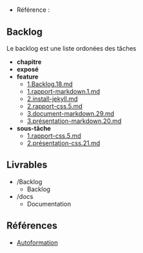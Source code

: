 #  

- Référence :   

 

## Backlog 

Le backlog est une liste ordonées des tâches 

- **chapitre** 
- **exposé** 
- **feature** 
  - [1.Backlog.18.md](./Backlog/feature/1.Backlog.18.md) 
  - [1.rapport-markdown.1.md](./Backlog/feature/1.rapport-markdown.1.md) 
  - [2.install-jekyll.md](./Backlog/feature/2.install-jekyll.md) 
  - [2.rapport-css.5.md](./Backlog/feature/2.rapport-css.5.md) 
  - [3.document-markdown.29.md](./Backlog/feature/3.document-markdown.29.md) 
  - [3.présentation-markdown.20.md](./Backlog/feature/3.présentation-markdown.20.md) 
- **sous-tâche** 
  - [1.rapport-css.5.md](./Backlog/sous-tâche/1.rapport-css.5.md) 
  - [2.présentation-css.21.md](./Backlog/sous-tâche/2.présentation-css.21.md) 
## Livrables 

 

- /Backlog 
  - Backlog 
- /docs 
  - Documentation 
## Références 

 

- [Autoformation](#) 

